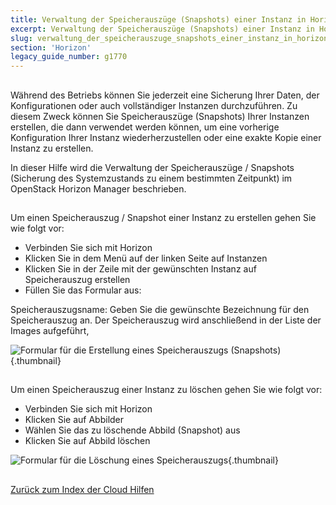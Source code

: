 ```yaml
---
title: Verwaltung der Speicherauszüge (Snapshots) einer Instanz in Horizon
excerpt: Verwaltung der Speicherauszüge (Snapshots) einer Instanz in Horizon
slug: verwaltung_der_speicherauszuge_snapshots_einer_instanz_in_horizon
section: 'Horizon'
legacy_guide_number: g1770
---
```



## 
Während des Betriebs können Sie jederzeit eine Sicherung Ihrer Daten, der Konfigurationen oder auch vollständiger Instanzen durchzuführen. Zu diesem Zweck können Sie Speicherauszüge (Snapshots) Ihrer Instanzen erstellen, die dann verwendet werden können, um eine vorherige Konfiguration Ihrer Instanz wiederherzustellen oder eine exakte Kopie einer Instanz zu erstellen.

In dieser Hilfe wird die Verwaltung der Speicherauszüge / Snapshots (Sicherung des Systemzustands zu einem bestimmten Zeitpunkt) im OpenStack Horizon Manager beschrieben.


## 
Um einen Speicherauszug / Snapshot einer Instanz zu erstellen gehen Sie wie folgt vor:


- Verbinden Sie sich mit Horizon
- Klicken Sie in dem Menü auf der linken Seite auf Instanzen
- Klicken Sie in der Zeile mit der gewünschten Instanz auf Speicherauszug erstellen
- Füllen Sie das Formular aus:


Speicherauszugsname: Geben Sie die gewünschte Bezeichnung für den Speicherauszug an. Der Speicherauszug wird anschließend in der Liste der Images aufgeführt,

![Formular für die Erstellung eines Speicherauszugs (Snapshots)](images/img_2617.jpg){.thumbnail}


## 
Um einen Speicherauszug einer Instanz zu löschen gehen Sie wie folgt vor:


- Verbinden Sie sich mit Horizon
- Klicken Sie auf Abbilder
- Wählen Sie das zu löschende Abbild (Snapshot) aus
- Klicken Sie auf Abbild löschen



![Formular für die Löschung eines Speicherauszugs](images/img_2618.jpg){.thumbnail}


## 
[Zurück zum Index der Cloud Hilfen]({legacy}1785)


